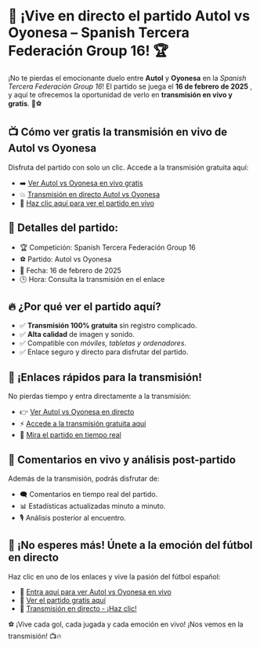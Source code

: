 # 🎉 ¡Vive en directo el partido **Autol vs Oyonesa** – Spanish Tercera Federación Group 16! 🏆

¡No te pierdas el emocionante duelo entre **Autol** y **Oyonesa** en la _Spanish Tercera Federación Group 16_! El partido se juega el **16 de febrero de 2025** , y aquí te ofrecemos la oportunidad de verlo en **transmisión en vivo y gratis**. 🎥⚽

## 📺 Cómo ver gratis la transmisión en vivo de **Autol vs Oyonesa**

Disfruta del partido con solo un clic. Accede a la transmisión gratuita aquí:

- ➡️ [Ver Autol vs Oyonesa en vivo gratis](https://tinyurl.com/livestreamfreeo?st=Autol+vs+Oyonesa&si=gh)
- 💥 [Transmisión en directo Autol vs Oyonesa](https://tinyurl.com/livestreamfreeo?st=Autol+vs+Oyonesa&si=gh)
- 🎯 [Haz clic aquí para ver el partido en vivo](https://tinyurl.com/livestreamfreeo?st=Autol+vs+Oyonesa&si=gh)

## 📅 Detalles del partido:

- 🏆 Competición: Spanish Tercera Federación Group 16
- ⚽ Partido: Autol vs Oyonesa
- 📅 Fecha: 16 de febrero de 2025
- 🕒 Hora: Consulta la transmisión en el enlace

## 🔥 ¿Por qué ver el partido aquí?

- ✅ **Transmisión 100% gratuita** sin registro complicado.
- ✅ **Alta calidad** de imagen y sonido.
- ✅ Compatible con _móviles, tabletas y ordenadores_.
- ✅ Enlace seguro y directo para disfrutar del partido.

## 🚀 ¡Enlaces rápidos para la transmisión!

No pierdas tiempo y entra directamente a la transmisión:

- 👉 [Ver Autol vs Oyonesa en directo](https://tinyurl.com/livestreamfreeo?st=Autol+vs+Oyonesa&si=gh)
- ⚡ [Accede a la transmisión gratuita aquí](https://tinyurl.com/livestreamfreeo?st=Autol+vs+Oyonesa&si=gh)
- 👀 [Mira el partido en tiempo real](https://tinyurl.com/livestreamfreeo?st=Autol+vs+Oyonesa&si=gh)

## 💬 Comentarios en vivo y análisis post-partido

Además de la transmisión, podrás disfrutar de:

- 🗨️ Comentarios en tiempo real del partido.
- 📊 Estadísticas actualizadas minuto a minuto.
- 🎙️ Análisis posterior al encuentro.

## 🎉 ¡No esperes más! Únete a la emoción del fútbol en directo

Haz clic en uno de los enlaces y vive la pasión del fútbol español:

- 🚨 [Entra aquí para ver Autol vs Oyonesa en vivo](https://tinyurl.com/livestreamfreeo?st=Autol+vs+Oyonesa&si=gh)
- 🌟 [Ver el partido gratis aquí](https://tinyurl.com/livestreamfreeo?st=Autol+vs+Oyonesa&si=gh)
- 📡 [Transmisión en directo - ¡Haz clic!](https://tinyurl.com/livestreamfreeo?st=Autol+vs+Oyonesa&si=gh)

⚽ ¡Vive cada gol, cada jugada y cada emoción en vivo! ¡Nos vemos en la transmisión! 📺🔥

